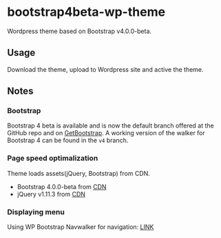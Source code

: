 # bootstrap4beta-wp-theme
<p>Wordpress theme based on Bootstrap v4.0.0-beta.</p>
<h2>Usage</h2>
<p>Download the theme, upload to Wordpress site and active the theme.</p>
<h2>Notes</h2>
<h3>Bootstrap</h3>
<p>Bootstrap 4 beta is available and is now the default branch offered at the GitHub repo and on <a href="https://getbootstrap.com">GetBootstrap</a>. A working version of the walker for Bootstrap 4 can be found in the <code>v4</code> branch.</p>
<h3>Page speed optimalization</h3>
<p>Theme loads assets(jQuery, Bootstrap) from CDN.</p>
<ul>
<li>Bootstrap 4.0.0-beta from <a href="https://maxcdn.bootstrapcdn.com/bootstrap/4.0.0-beta/js/bootstrap.min.js" target="_blank" rel="noopener">CDN</a></li>
<li>jQuery v1.11.3 from <a href="http://ajax.googleapis.com/ajax/libs/jquery/1.11.3/jquery.min.js" target="_blank" rel="noopener">CDN</a></li>
</ul>
<h3>Displaying menu</h3>
<p>Using WP Bootstrap Navwalker for navigation: <a href="https://github.com/wp-bootstrap/wp-bootstrap-navwalker" target="_blank" rel="noopener">LINK</a></p>
